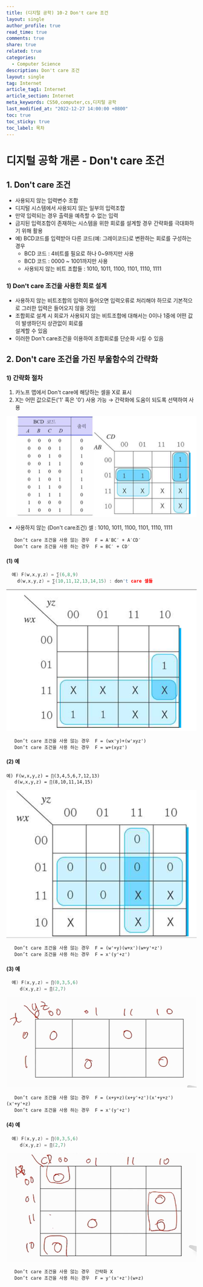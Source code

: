 ```yaml
---
title: (디지털 공학) 10-2 Don't care 조건
layout: single
author_profile: true
read_time: true
comments: true
share: true
related: true
categories:
  - Computer Science
description: Don't care 조건
layout: single
tag: Internet
article_tag1: Internet
article_section: Internet
meta_keywords: CS50,computer,cs,디지털 공학
last_modified_at: "2022-12-27 14:00:00 +0800"
toc: true
toc_sticky: true
toc_label: 목차
---
```


# 디지털 공학 개론 - Don't care 조건

## 1. Don't care 조건

- 사용되지 않는 입력변수 조합
- 디지털 시스템에서 사용되지 않는 일부의 입력조합
- 만약 입력되는 경우 출력을 예측할 수 없는 입력
- 금지된 입력조합이 존재하는 시스템을 위한 회로를 설계할 경우 간략화를 극대화하기 위해 활용
- 예) BCD코드를 입력받아 다른 코드(예: 그레이코드)로 변환하는 회로를 구성하는 경우
  - BCD 코드 : 4비트를 필요로 하나 0~9까지만 사용
  - BCD 코드 : 0000 ~ 1001까지만 사용
  - 사용되지 않는 비트 조합들 : 1010, 1011, 1100, 1101, 1110, 1111

### 1) Don't care 조건을 사용한 회로 설계

- 사용하지 않는 비트조합의 입력이 들어오면 입력오류로 처리해야 하므로 기본적으로 그러한 입력은 들어오지 않을 것임
- 조합회로 설계 시 회로가 사용되지 않는 비트조합에 대해서는 0이나 1중에 어떤 값이 발생하던지 상관없이 회로를  
  설계할 수 있음
- 이러한 Don't care조건을 이용하여 조합회로를 단순화 시킬 수 있음

## 2. Don't care 조건을 가진 부울함수의 간략화

### 1) 간략화 절차

1. 카노프 맵에서 Don't care에 해당하는 셀을 X로 표시
2. X는 어떤 값으로든('1' 혹은 '0') 사용 가능 → 간략화에 도움이 되도록 선택하여 사용

![alt](/assets/images/post/ComputerStudy/541.png)

- 사용하지 않는 (Don't care조건) 셀 : 1010, 1011, 1100, 1101, 1110, 1111

```
   Don’t care 조건을 사용 않는 경우  F = A′BC′ + A′CD′
   Don’t care 조건을 사용 하는 경우  F = BC′ + CD′
```

#### (1) 예

```c
  예) F(w,x,y,z) = ∑(6,8,9)
    d(w,x,y,z) = ∑(10,11,12,13,14,15) : don't care 셀들
```

![alt](/assets/images/post/ComputerStudy/542.png)

```
   Don’t care 조건을 사용 않는 경우  F = (wx'y)+(w'xyz')
   Don’t care 조건을 사용 하는 경우  F = w+(xyz')
```

#### (2) 예

```
예) F(w,x,y,z) = ∏(3,4,5,6,7,12,13)
   d(w,x,y,z) = ∏(8,10,11,14,15)
```

![alt](/assets/images/post/ComputerStudy/543.png)

```
   Don’t care 조건을 사용 않는 경우  F = (w'+y)(w+x')(w+y'+z')
   Don’t care 조건을 사용 하는 경우  F = x'(y'+z')
```

#### (3) 예

```c
  예) F(x,y,z) = ∏(0,3,5,6)
     d(x,y,z) = ∏(2,7)
```

![alt](/assets/images/post/ComputerStudy/544.png)

```
   Don’t care 조건을 사용 않는 경우  F = (x+y+z)(x+y'+z')(x'+y+z')(x'+y'+z)
   Don’t care 조건을 사용 하는 경우  F = x'(y'+z')
```

#### (4) 예

```c
  예) F(x,y,z) = ∏(0,3,5,6)
     d(x,y,z) = ∏(2,7)
```

![alt](/assets/images/post/ComputerStudy/545.png)

```
   Don’t care 조건을 사용 않는 경우  간략화 X
   Don’t care 조건을 사용 하는 경우  F = y'(x'+z')(w+z)
```
